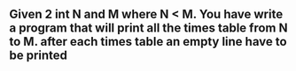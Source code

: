 ## Given 2 int N and M where N < M. You have write a program that will print all the times table from N to M. after each times table an empty line have to be printed